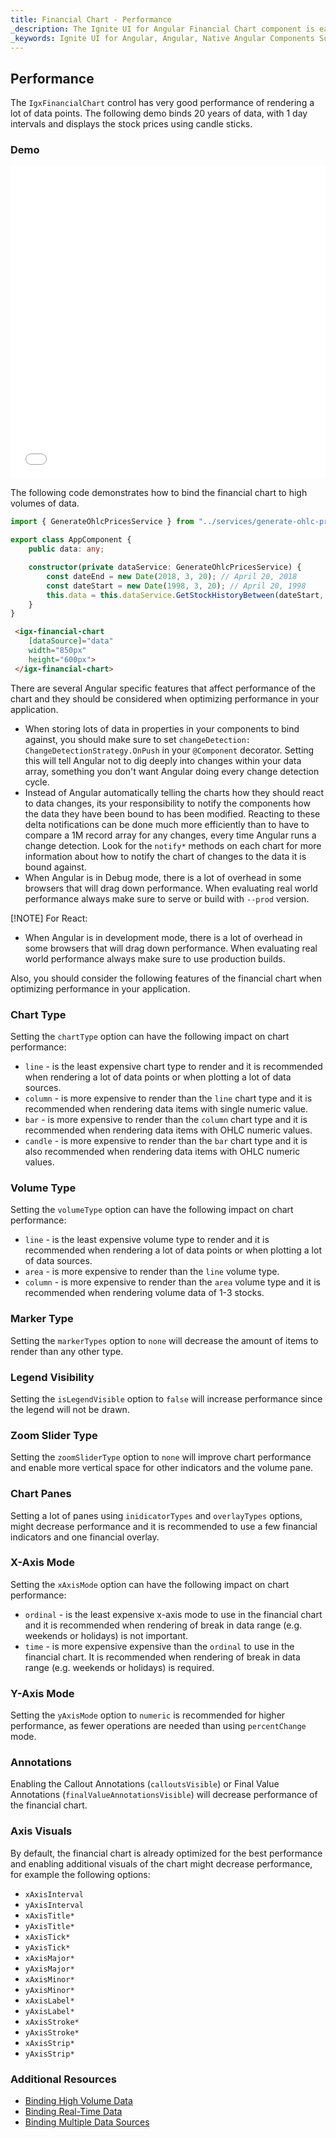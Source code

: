 ```yaml
---
title: Financial Chart - Performance
_description: The Ignite UI for Angular Financial Chart component is easily configured to display financial data using a simple and intuitive API, as once the user binds the data, the chart offers multiple ways in which the data can then be visualized and interpreted.
_keywords: Ignite UI for Angular, Angular, Native Angular Components Suite, Native Angular Controls, Native Angular Components, Native Angular Components Library, Angular Chart, Angular Chart Control, Angular Chart Example, Angular Chart Component, Angular Financial Chart
---
```


## Performance

The `IgxFinancialChart` control has very good performance of rendering a lot of data points. The following demo binds 20 years of data, with 1 day intervals and displays the stock prices using candle sticks.

### Demo

<div class="sample-container" style="height: 500px">
    <iframe id="financial-chart-performance-iframe" src='{environment:demosBaseUrl}/financial-chart-performance' width="100%" height="100%" seamless frameBorder="0" onload="onSampleIframeContentLoaded(this);"></iframe>
</div>
<!-- <div>
    <button data-localize="stackblitz" disabled class="stackblitz-btn"   data-iframe-id="financial-chart-performance-iframe" data-demos-base-url="{environment:demosBaseUrl}">View on StackBlitz
    </button>
</div> -->
<div class="divider--half"></div>

The following code demonstrates how to bind the financial chart to high volumes of data.

```typescript
import { GenerateOhlcPricesService } from "../services/generate-ohlc-prices.service";

export class AppComponent {
    public data: any;

    constructor(private dataService: GenerateOhlcPricesService) {
        const dateEnd = new Date(2018, 3, 20); // April 20, 2018
        const dateStart = new Date(1998, 3, 20); // April 20, 1998
        this.data = this.dataService.GetStockHistoryBetween(dateStart, dateEnd);
    }
}
```

```html
 <igx-financial-chart
    [dataSource]="data"
    width="850px"
    height="600px">
 </igx-financial-chart>
```

There are several Angular specific features that affect performance of the chart and they should be considered when optimizing performance in your application.

-   When storing lots of data in properties in your components to bind against, you should make sure to set `changeDetection: ChangeDetectionStrategy.OnPush` in your `@Component` decorator. Setting this will tell Angular not to dig deeply into changes within your data array, something you don't want Angular doing every change detection cycle.
-   Instead of Angular automatically telling the charts how they should react to data changes, its your responsibility to notify the components how the data they have been bound to has been modified. Reacting to these delta notifications can be done much more efficiently than to have to compare a 1M record array for any changes, every time Angular runs a change detection. Look for the `notify*` methods on each chart for more information about how to notify the chart of changes to the data it is bound against.
-   When Angular is in Debug mode, there is a lot of overhead in some browsers that will drag down performance. When evaluating real world performance always make sure to serve or build with `--prod` version.

[!NOTE]
For React:

-   When Angular is in development mode, there is a lot of overhead in some browsers that will drag down performance. When evaluating real world performance always make sure to use production builds.

Also, you should consider the following features of the financial chart when optimizing performance in your application.

### Chart Type

Setting the `chartType` option can have the following impact on chart performance:

-   `line` - is the least expensive chart type to render and it is recommended when rendering a lot of data points or when plotting a lot of data sources.
-   `column` - is more expensive to render than the `line` chart type and it is recommended when rendering data items with single numeric value.
-   `bar` - is more expensive to render than the `column` chart type and it is recommended when rendering data items with OHLC  numeric values.
-   `candle` - is more expensive to render than the `bar` chart type and it is also recommended when rendering data items with OHLC  numeric values.

### Volume Type

Setting the `volumeType` option can have the following impact on chart performance:

-   `line` - is the least expensive volume type to render and it is recommended when rendering a lot of data points or when plotting a lot of data sources.
-   `area` - is more expensive to render than the `line` volume type.
-   `column` - is more expensive to render than the `area` volume type and it is recommended when rendering volume data of 1-3 stocks.

### Marker Type

Setting the `markerTypes` option to `none` will decrease the amount of items to render than any other type.

### Legend Visibility

Setting the `isLegendVisible` option to `false` will increase performance since the legend will not be drawn.

### Zoom Slider Type

Setting the `zoomSliderType` option to `none` will improve chart performance and enable more vertical space for other indicators and the volume pane.

### Chart Panes

Setting a lot of panes using `inidicatorTypes` and `overlayTypes` options, might decrease performance and it is recommended to use a few financial indicators and one financial overlay.

### X-Axis Mode

Setting the `xAxisMode` option can have the following impact on chart performance:

-   `ordinal` - is the least expensive x-axis mode to use in the financial chart and it is recommended when rendering of break in data range (e.g. weekends or holidays) is not important.
-   `time` - is more expensive expensive than the `ordinal` to use in the financial chart. It is recommended when rendering of break in data range (e.g. weekends or holidays) is  required.

### Y-Axis Mode

Setting the `yAxisMode` option to `numeric` is recommended for higher performance, as fewer operations are needed than using `percentChange` mode.

### Annotations

Enabling the Callout Annotations (`calloutsVisible`) or Final Value Annotations (`finalValueAnnotationsVisible`) will decrease performance of the financial chart.

### Axis Visuals

By default, the financial chart is already optimized for the best performance and enabling additional visuals of the chart might decrease performance, for example the following options:

-   `xAxisInterval`
-   `yAxisInterval`
-   `xAxisTitle*`
-   `yAxisTitle*`
-   `xAxisTick*`
-   `yAxisTick*`
-   `xAxisMajor*`
-   `yAxisMajor*`
-   `xAxisMinor*`
-   `yAxisMinor*`
-   `xAxisLabel*`
-   `yAxisLabel*`
-   `xAxisStroke*`
-   `yAxisStroke*`
-   `xAxisStrip*`
-   `yAxisStrip*`

<div class="divider--half"></div>

### Additional Resources

<div class="divider--half"></div>

-   [Binding High Volume Data](financialchart_high_volume_data.md)
-   [Binding Real-Time Data](financialchart_real_time_data.md)
-   [Binding Multiple Data Sources](financialchart_binding_to_multiple_data.md)
